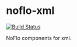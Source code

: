 # noflo-xml
[![Build Status](https://travis-ci.org/burkostya/noflo-lemox.png?branch=master)](https://travis-ci.org/burkostya/noflo-lemox)

NoFlo components for xml.
